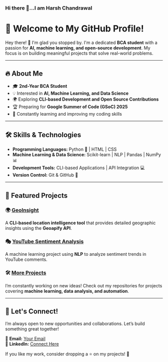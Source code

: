 ### Hi there 👋...I am Harsh Chandrawal
# 🚀 Welcome to My GitHub Profile!

Hey there! 👋 I'm glad you stopped by. I'm a dedicated **BCA student** with a passion for **AI, machine learning, and open-source development**. My focus is on building meaningful projects that solve real-world problems.

---

## 🔥 About Me
- 🎓 **2nd-Year BCA Student**
- 💡 Interested in **AI, Machine Learning, and Data Science**
- 🌍 Exploring **CLI-based Development and Open Source Contributions**
- 🏆 Preparing for **Google Summer of Code (GSoC) 2025**
- 🎯 Constantly learning and improving my coding skills

---

## 🛠️ Skills & Technologies

- **Programming Languages:** Python 🐍 | HTML | CSS
- **Machine Learning & Data Science:** Scikit-learn | NLP | Pandas | NumPy 📊
- **Development Tools:** CLI-based Applications | API Integration 💻
- **Version Control:** Git & GitHub 🚀

---

## 🚀 Featured Projects

### 🌍 [GeoInsight](#)
A **CLI-based location intelligence tool** that provides detailed geographic insights using the **Geoapify API**.

### 🎭 [YouTube Sentiment Analysis](#)
A machine learning project using **NLP** to analyze sentiment trends in YouTube comments.


### 🛠 [More Projects](#)
I’m constantly working on new ideas! Check out my repositories for projects covering **machine learning, data analysis, and automation**.

---

## 🌟 Let's Connect!

I’m always open to new opportunities and collaborations. Let’s build something great together!

📧 **Email:** [Your Email](chandrawalharsh@gmail.com)  
💼 **LinkedIn:** [Connect Here](#)    

If you like my work, consider dropping a ⭐ on my projects! 🚀



